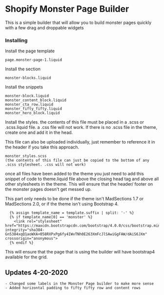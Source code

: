 # Shopify Monster Page Builder

This is a simple builder that will allow you to build monster pages quickly with a few drag and droppable widgets


### Installing

Install the page template

```
page.monster-page-1.liquid
```

Install the section

```
monster-blocks.liquid
```

Install the snippets

```
monster-block.liquid
monster_content_block.liquid
monster_cta_row.liquid
monster_fifty_fifty.liquid
monster_hero_block.liquid
```

Install the styles.
the contents of this file must be placed in a .scss or .scss.liquid file. 
a .css file will not work. If there is no .scss file in the theme, create one and add it in the head.

This file can also be uploaded individually, just remember to reference it in the header if you take this approach.

```
monster_styles.scss
(the contents of this file can just be copied to the bottom of any .scss stylesheet. .css will not work)
```

once all files have been added to the theme you just need to add this snippet of code to theme.liquid file above the closing head tag and above all other stylesheets in the theme. This will ensure that the header/ footer on the monster pages doesn't get messed up.

This part only needs to be done if the theme isn't MadSections 1.7 or MadSections 2.0, or if the theme isn't using Bootstrap 4.
```
  {% assign template_name = template.suffix | split: '-' %}
  {% if template_name[0] == 'monster' %}
  	<link rel="stylesheet" href="https://maxcdn.bootstrapcdn.com/bootstrap/4.0.0/css/bootstrap.min.css" integrity="sha384-Gn5384xqQ1aoWXA+058RXPxPg6fy4IWvTNh0E263XmFcJlSAwiGgFAW/dAiS6JXm" crossorigin="anonymous">
  {% endif %}
```
This will ensure that the page that is using the builder will have bootstrap4 available for the grid.

## Updates 4-20-2020
````
- Changed some labels in the Monster Page builder to make more sense
- Added horizontal padding to fifty fifty row and content rows
````




